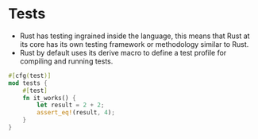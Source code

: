 # Tests

- Rust has testing ingrained inside the language, this means that Rust at its core has its own testing framework or methodology similar to Rust.
- Rust by default uses its derive macro to define a test profile for compiling and running tests.
```rust
#[cfg(test)]
mod tests {
    #[test]
    fn it_works() {
        let result = 2 + 2;
        assert_eq!(result, 4);
    }
}
```
